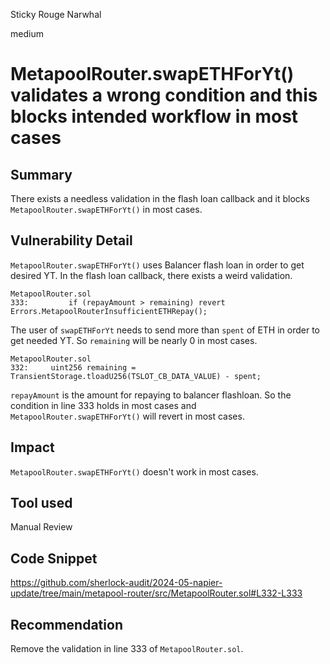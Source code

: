 Sticky Rouge Narwhal

medium

# MetapoolRouter.swapETHForYt() validates a wrong condition and this blocks intended workflow in most cases

## Summary
There exists a needless validation in the flash loan callback and it blocks `MetapoolRouter.swapETHForYt()` in most cases.


## Vulnerability Detail
`MetapoolRouter.swapETHForYt()` uses Balancer flash loan in order to get desired YT. In the flash loan callback, there exists a weird validation.

```solidity
MetapoolRouter.sol
333:         if (repayAmount > remaining) revert Errors.MetapoolRouterInsufficientETHRepay();

```

The user of `swapETHForYt` needs to send more than `spent` of ETH in order to get needed YT. So `remaining` will be nearly 0 in most cases. 

```solidity
MetapoolRouter.sol
332:     uint256 remaining = TransientStorage.tloadU256(TSLOT_CB_DATA_VALUE) - spent;
```

`repayAmount` is the amount for repaying to balancer flashloan. So the condition in line 333 holds in most cases and `MetapoolRouter.swapETHForYt()` will revert in most cases.


## Impact
`MetapoolRouter.swapETHForYt()` doesn't work in most cases.

## Tool used

Manual Review

## Code Snippet
https://github.com/sherlock-audit/2024-05-napier-update/tree/main/metapool-router/src/MetapoolRouter.sol#L332-L333


## Recommendation
Remove the validation in line 333 of `MetapoolRouter.sol`.